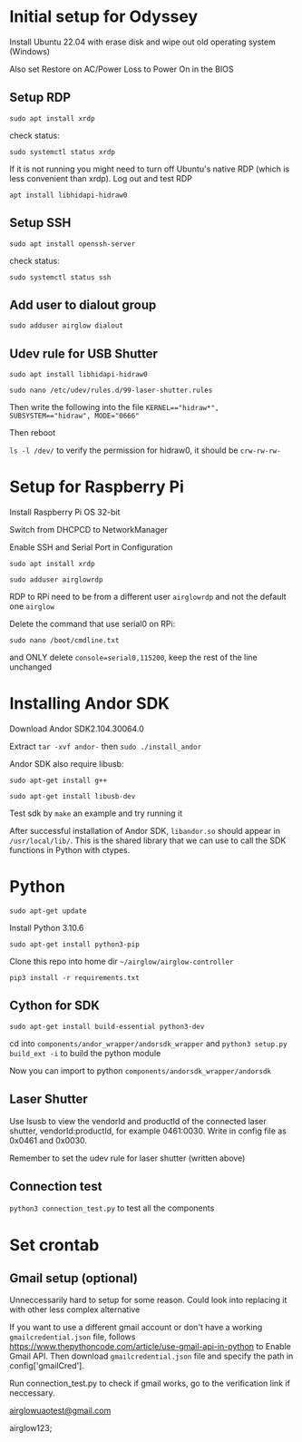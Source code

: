 # Initial setup for Odyssey

Install Ubuntu 22.04 with erase disk and wipe out old operating system (Windows)

Also set Restore on AC/Power Loss to Power On in the BIOS

## Setup RDP

`sudo apt install xrdp`

check status:

`sudo systemctl status xrdp`

If it is not running you might need to turn off Ubuntu's native RDP (which is less convenient than xrdp).
Log out and test RDP

`apt install libhidapi-hidraw0`

## Setup SSH

`sudo apt install openssh-server`

check status:

`sudo systemctl status ssh`

## Add user to dialout group

`sudo adduser airglow dialout`

## Udev rule for USB Shutter

`sudo apt install libhidapi-hidraw0`

`sudo nano /etc/udev/rules.d/99-laser-shutter.rules`

Then write the following into the file `KERNEL=="hidraw*", SUBSYSTEM=="hidraw", MODE="0666"`

Then reboot

`ls -l /dev/` to verify the permission for hidraw0, it should be `crw-rw-rw-`


# Setup for Raspberry Pi
Install Raspberry Pi OS 32-bit

Switch from DHCPCD to NetworkManager

Enable SSH and Serial Port in Configuration

`sudo apt install xrdp`

`sudo adduser airglowrdp`

RDP to RPi need to be from a different user `airglowrdp` and not the default one `airglow`

Delete the command that use serial0 on RPi:

`sudo nano /boot/cmdline.txt`

and ONLY delete `console=serial0,115200`, keep the rest of the line unchanged

# Installing Andor SDK

Download Andor SDK2.104.30064.0

Extract `tar -xvf andor-` then `sudo ./install_andor`


Andor SDK also require libusb:

`sudo apt-get install g++`

`sudo apt-get install libusb-dev`

Test sdk by `make` an example and try running it

After successful installation of Andor SDK, `libandor.so` should appear in `/usr/local/lib/`. This is the shared library that we can use to call the SDK functions in Python with ctypes.

# Python
`sudo apt-get update`

Install Python 3.10.6

`sudo apt-get install python3-pip`

Clone this repo into home dir `~/airglow/airglow-controller`

`pip3 install -r requirements.txt`

## Cython for SDK

`sudo apt-get install build-essential python3-dev`

cd into `components/andor_wrapper/andorsdk_wrapper` and `python3 setup.py build_ext -i` to build the python module

Now you can import to python `components/andorsdk_wrapper/andorsdk`

## Laser Shutter

Use lsusb to view the vendorId and productId of the connected laser shutter, vendorId:productId, for example 0461:0030. Write in config file as 0x0461 and 0x0030.

Remember to set the udev rule for laser shutter (written above)

## Connection test

`python3 connection_test.py` to test all the components

# Set crontab



## Gmail setup (optional)

Unneccessarily hard to setup for some reason. Could look into replacing it with other less complex alternative

If you want to use a different gmail account or don't have a working `gmailcredential.json` file, follows https://www.thepythoncode.com/article/use-gmail-api-in-python to Enable Gmail API. Then download `gmailcredential.json` file and specify the path in config['gmailCred'].

Run connection_test.py to check if gmail works, go to the verification link if neccessary. 

airglowuaotest@gmail.com

airglow123;

